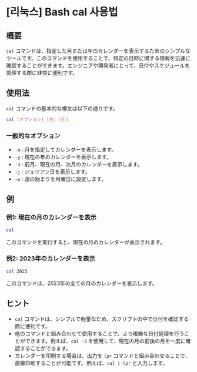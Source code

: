 # [리눅스] Bash cal 사용법

## 概要
`cal` コマンドは、指定した月または年のカレンダーを表示するためのシンプルなツールです。このコマンドを使用することで、特定の日時に関する情報を迅速に確認することができます。エンジニアや開発者にとって、日付やスケジュールを管理する際に非常に便利です。

## 使用法
`cal` コマンドの基本的な構文は以下の通りです。

```bash
cal [オプション] [月] [年]
```

### 一般的なオプション
- `-m` : 月を指定してカレンダーを表示します。
- `-y` : 現在の年のカレンダーを表示します。
- `-3` : 前月、現在の月、次月のカレンダーを表示します。
- `-j` : ジュリアン日を表示します。
- `-w` : 週の始まりを月曜日に設定します。

## 例
### 例1: 現在の月のカレンダーを表示
```bash
cal
```
このコマンドを実行すると、現在の月のカレンダーが表示されます。

### 例2: 2023年のカレンダーを表示
```bash
cal 2023
```
このコマンドは、2023年の全ての月のカレンダーを表示します。

## ヒント
- `cal` コマンドは、シンプルで軽量なため、スクリプトの中で日付を確認する際に便利です。
- 他のコマンドと組み合わせて使用することで、より複雑な日付処理を行うことができます。例えば、`cal -3` を使用して、現在の月の前後の月を一度に確認することができます。
- カレンダーを印刷する場合は、出力を `lpr` コマンドと組み合わせることで、直接印刷することが可能です。例えば、`cal | lpr` と入力します。